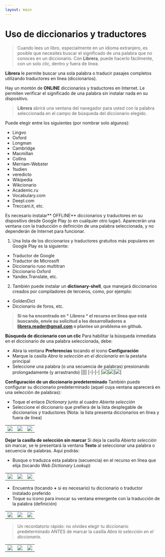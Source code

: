 ```yaml
---
layout: main
---
```


# Uso de diccionarios y traductores

> Cuando lees un libro, especialmente en un idioma extranjero, es posible que necesites buscar el significado de una palabra que no conoces en un diccionario. Con **Librera**, puede hacerlo fácilmente, con un solo clic, dentro y fuera de línea.

**Librera** le permite buscar una sola palabra o traducir pasajes completos utilizando traductores en línea (diccionarios).

Hay un montón de **ONLINE** diccionarios y traductores en Internet. Le permiten verificar el significado de una palabra sin instalar nada en su dispositivo.
> **Librera** abrirá una ventana del navegador para usted con la palabra seleccionada en el campo de búsqueda del diccionario elegido.
 
Puede elegir entre los siguientes (por nombrar solo algunos):

* Lingvo
* Oxford
* Longman
* Cambridge
* Macmillan
* Collins
* Merriam-Webster
* 1tudien
* veredicto
* Wikipedia
* Wikcionario
* Academic.ru
* Vocabulary.com
* Deepl.com
* Treccani.it, etc.

Es necesario instalar** OFFLINE** diccionarios y traductores en su dispositivo desde Google Play (o en cualquier otro lugar). Aparecerán una ventana con la traducción o definición de una palabra seleccionada, y no dependerán de Internet para funcionar.

1. Una lista de los diccionarios y traductores gratuitos más populares en Google Play es la siguiente:
* Traductor de Google
* Traductor de Microsoft
* Diccionario ruso multitran
* Diccionario Oxford
* Yandex.Translate, etc.
2. También puede instalar un **dictionary-shell**, que manejará diccionarios creados por compiladores de terceros, como, por ejemplo:
* GoldenDict
* Diccionario de foros, etc.
 
> **Si no ha encontrado en * Librera * el recurso en línea que está buscando, envíe su solicitud a los desarrolladores a librera.reader@gmail.com o plantee un problema en github.**

**Búsqueda de diccionario con un clic**
Para habilitar la búsqueda inmediata en el diccionario de una palabra seleccionada, debe:
* Abra la ventana **Preferencias** tocando el icono **Configuración**
* Marque la casilla _Abra la selección en el diccionario_ en la pestaña principal
* Seleccione una palabra (o una secuencia de palabras) presionando prolongadamente (y arrastrando)
||||
|-|-|-|
|![](1.jpg)|![](2.jpg)|![](3.jpg)|

**Configuración de un diccionario predeterminado**
También puede configurar su diccionario predeterminado (aquel cuya ventana aparecerá en una selección de palabras):
* Toque el enlace _Dictionary_ junto al cuadro _Abierta selección_
* Seleccione el diccionario que prefiera de la lista desplegable de diccionarios y traductores (Nota: la lista presenta diccionarios en línea y fuera de línea)

||||
|-|-|-|
|![](4.jpg)|![](55.jpg)|![](66.jpg)|

**Dejar la casilla de selección sin marcar**
Si deja la casilla _Abierta selección_ sin marcar, se le presentará la ventana **Texto** al seleccionar una palabra o secuencia de palabras. Aquí podrás:
* Busque o traduzca esta palabra (secuencia) en el recurso en línea que elija (tocando _Web Dictionary Lookup_)

||||
|-|-|-|
|![](7.jpg)|![](8.jpg)|![](9.jpg)|

* Encuentra (tocando **+** si es necesario) tu diccionario o traductor instalado preferido
* Toque su icono para invocar su ventana emergente con la traducción de la palabra (definición)

||||
|-|-|-|
|![](10.jpg)|![](11.jpg)|![](12.jpg)|

> Un recordatorio rápido: no olvides elegir tu diccionario predeterminado ANTES de marcar la casilla _Abra la selección en el diccionario_.

||||
|-|-|-|
|![](13.jpg)|![](55.jpg)|![](66.jpg)|
